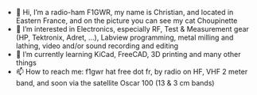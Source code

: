 - 👋 Hi, I’m a radio-ham F1GWR, my name is Christian, and located in Eastern France, and on the picture you can see my cat Choupinette
- 👀 I’m interested in Electronics, especially RF, Test & Measurement gear (HP, Tektronix, Adret, ...), Labview programming, metal milling and lathing, video and/or sound recording and editing
- 🌱 I’m currently learning KiCad, FreeCAD, 3D printing and many other things
- 📫 How to reach me: f1gwr hat free dot fr, by radio on HF, VHF 2 meter band, and soon via the satellite Oscar 100 (13 & 3 cm bands)

<!---
f1gwr/f1gwr is a ✨ special ✨ repository because its `README.md` (this file) appears on your GitHub profile.
You can click the Preview link to take a look at your changes.
--->
